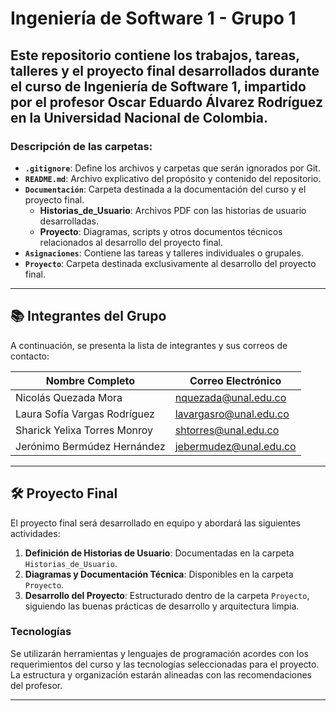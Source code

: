 # Ingeniería de Software 1 - Grupo 1

Este repositorio contiene los trabajos, tareas, talleres y el proyecto final desarrollados durante el curso de **Ingeniería de Software 1**, impartido por el profesor **Oscar Eduardo Álvarez Rodríguez** en la **Universidad Nacional de Colombia**. 
---


### **Descripción de las carpetas:**
- **`.gitignore`**: Define los archivos y carpetas que serán ignorados por Git.
- **`README.md`**: Archivo explicativo del propósito y contenido del repositorio.
- **`Documentación`**: Carpeta destinada a la documentación del curso y el proyecto final.
  - **Historias_de_Usuario**: Archivos PDF con las historias de usuario desarrolladas.
  - **Proyecto**: Diagramas, scripts y otros documentos técnicos relacionados al desarrollo del proyecto final.
- **`Asignaciones`**: Contiene las tareas y talleres individuales o grupales.
- **`Proyecto`**: Carpeta destinada exclusivamente al desarrollo del proyecto final.

---

## 📚 **Integrantes del Grupo**
A continuación, se presenta la lista de integrantes y sus correos de contacto:

| **Nombre Completo**           | **Correo Electrónico**         |  
|-------------------------------|--------------------------------|
| Nicolás Quezada Mora          | nquezada@unal.edu.co          |  
| Laura Sofía Vargas Rodríguez  | lavargasro@unal.edu.co        |  
| Sharick Yelixa Torres Monroy  | shtorres@unal.edu.co          |  
| Jerónimo Bermúdez Hernández   | jebermudez@unal.edu.co        |

---

## 🛠️ **Proyecto Final**
El proyecto final será desarrollado en equipo y abordará las siguientes actividades:  
1. **Definición de Historias de Usuario**: Documentadas en la carpeta `Historias_de_Usuario`.
2. **Diagramas y Documentación Técnica**: Disponibles en la carpeta `Proyecto`.
3. **Desarrollo del Proyecto**: Estructurado dentro de la carpeta `Proyecto`, siguiendo las buenas prácticas de desarrollo y arquitectura limpia.

### **Tecnologías**
Se utilizarán herramientas y lenguajes de programación acordes con los requerimientos del curso y las tecnologías seleccionadas para el proyecto. La estructura y organización estarán alineadas con las recomendaciones del profesor.

---


